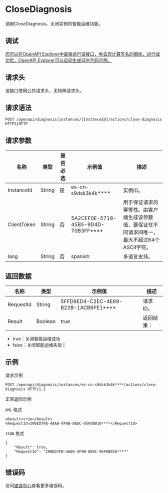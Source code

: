 # CloseDiagnosis

调用CloseDiagnosis，关闭实例的智能运维功能。

## 调试

[您可以在OpenAPI Explorer中直接运行该接口，免去您计算签名的困扰。运行成功后，OpenAPI Explorer可以自动生成SDK代码示例。](https://api.aliyun.com/#product=elasticsearch&api=CloseDiagnosis&type=ROA&version=2017-06-13)

## 请求头

该接口使用公共请求头，无特殊请求头。

## 请求语法

```
POST /openapi/diagnosis/instances/[InstanceId]/actions/close-diagnosis HTTPS|HTTP
```

## 请求参数

|名称|类型|是否必选|示例值|描述|
|--|--|----|---|--|
|InstanceId|String|是|es-cn-s9dsk3k4k\*\*\*\*|实例ID。 |
|ClientToken|String|否|5A2CFF0E-5718-45B5-9D4D-70B3FF\*\*\*\*|用于保证请求的幂等性。由客户端生成该参数值，要保证在不同请求间唯一，最大不超过64个ASCII字符。 |
|lang|String|否|spanish|多语言支持。 |

## 返回数据

|名称|类型|示例值|描述|
|--|--|---|--|
|RequestId|String|5FFD9ED4-C2EC-4E89-B22B-1ACB6FE1\*\*\*\*|请求ID。 |
|Result|Boolean|true|返回结果：

 -   true：关闭智能运维成功
-   false：关闭智能运维失败 |

## 示例

请求示例

```
POST /openapi/diagnosis/instances/es-cn-s9dsk3k4k****/actions/close-diagnosis HTTP/1.1
```

正常返回示例

`XML` 格式

```
<Result>true</Result>
<RequestId>290ED7FB-4AA0-4F9B-86DC-95FEB016****</RequestId>
```

`JSON` 格式

```
{
	"Result": true,
	"RequestId": "290ED7FB-4AA0-4F9B-86DC-95FEB016****"
}
```

## 错误码

访问[错误中心](https://error-center.alibabacloud.com/status/product/elasticsearch)查看更多错误码。

